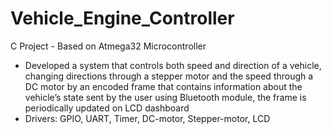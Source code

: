 # Vehicle_Engine_Controller
C Project - Based on Atmega32 Microcontroller
- Developed a system that controls both speed and direction of a vehicle, changing directions through a stepper
motor and the speed through a DC motor by an encoded frame that contains information about the vehicle’s
state sent by the user using Bluetooth module, the frame is periodically updated on LCD dashboard
- Drivers: GPIO, UART, Timer, DC-motor, Stepper-motor, LCD
